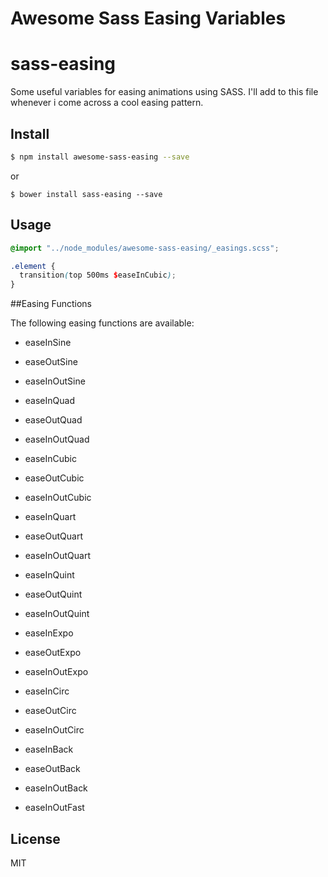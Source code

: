 Awesome Sass Easing Variables
===========

# sass-easing
Some useful variables for easing animations using SASS. 
I'll add to this file whenever i come across a cool easing pattern.

## Install

```bash
$ npm install awesome-sass-easing --save
```

or

```
$ bower install sass-easing --save
```

## Usage

```SCSS
@import "../node_modules/awesome-sass-easing/_easings.scss";

.element {
  transition(top 500ms $easeInCubic);
}
```

##Easing Functions

The following easing functions are available:

- easeInSine
- easeOutSine
- easeInOutSine

- easeInQuad
- easeOutQuad
- easeInOutQuad

- easeInCubic
- easeOutCubic
- easeInOutCubic

- easeInQuart
- easeOutQuart
- easeInOutQuart

- easeInQuint
- easeOutQuint
- easeInOutQuint

- easeInExpo
- easeOutExpo
- easeInOutExpo

- easeInCirc
- easeOutCirc
- easeInOutCirc

- easeInBack
- easeOutBack
- easeInOutBack

- easeInOutFast

## License

MIT